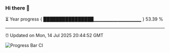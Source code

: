 ### Hi there 👋

⏳ Year progress { ████████████████▁▁▁▁▁▁▁▁▁▁▁▁▁▁ } 53.39 %

---

⏰ Updated on Mon, 14 Jul 2025 20:44:52 GMT

![Progress Bar CI](https://github.com/IshwaranRudhara/GIT-ACTION/workflows/Progress%20Bar%20CI/badge.svg)
